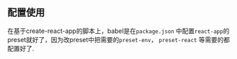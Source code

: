 ## 配置使用

在基于create-react-app的脚本上，babel是在`package.json` 中配置`react-app`的preset就好了，因为改preset中把需要的`preset-env`， `preset-react` 等需要的都配置好了.

